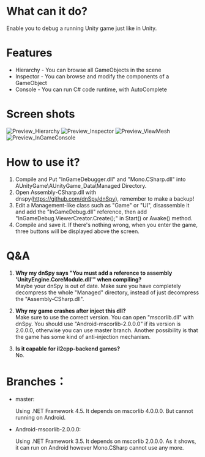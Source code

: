 # What can it do?
Enable you to debug a running Unity game just like in Unity.

# Features
* Hierarchy - You can browse all GameObjects in the scene
* Inspector - You can browse and modify the components of a GameObject
* Console - You can run C# code runtime, with AutoComplete

# Screen shots
![Preview_Hierarchy](https://raw.githubusercontent.com/DearVa/UnityInGameDbg/master/img/Preview_Hierarchy.png)
![Preview_Inspector](https://raw.githubusercontent.com/DearVa/UnityInGameDbg/master/img/Preview_Inspector.png)
![Preview_ViewMesh](https://raw.githubusercontent.com/DearVa/UnityInGameDbg/master/img/Preview_ViewMesh.png)
![Preview_InGameConsole](https://raw.githubusercontent.com/DearVa/UnityInGameDbg/master/img/Preview_InGameConsole.jpg)

# How to use it?
1. Compile and Put "InGameDebugger.dll" and "Mono.CSharp.dll" into AUnityGame\AUnityGame_Data\Managed Directory.
2. Open Assembly-CSharp.dll with dnspy(https://github.com/dnSpy/dnSpy), remember to make a backup!
3. Edit a Management-like class such as "Game" or "UI", disassemble it and add the "InGameDebug.dll" reference, then add "InGameDebug.ViewerCreator.Create();" in Start() or Awake() method.
4. Compile and save it. If there's nothing wrong, when you enter the game, three buttons will be displayed above the screen.

# Q&A
1. **Why my dnSpy says "You must add a reference to assembly 'UnityEngine.CoreModule.dll'" when compiling?**  
  Maybe your dnSpy is out of date. Make sure you have completely decompress the whole "Managed" directory, instead of just decompress the "Assembly-CSharp.dll".

2. **Why my game crashes after inject this dll?**  
  Make sure to use the correct version. You can open "mscorlib.dll" with dnSpy. You should use "Android-mscorlib-2.0.0.0" if its version is 2.0.0.0, otherwise you can use master branch. Another possibility is that the game has some kind of anti-injection mechanism.

3. **Is it capable for il2cpp-backend games?**  
  No.

# Branches：
* master: 
  
  Using .NET Framework 4.5. It depends on mscorlib 4.0.0.0. But cannot running on Android.
* Android-mscorlib-2.0.0.0: 
  
  Using .NET Framework 3.5. It depends on mscorlib 2.0.0.0. As it shows, it can run on Android however Mono.CSharp cannot use any more.
